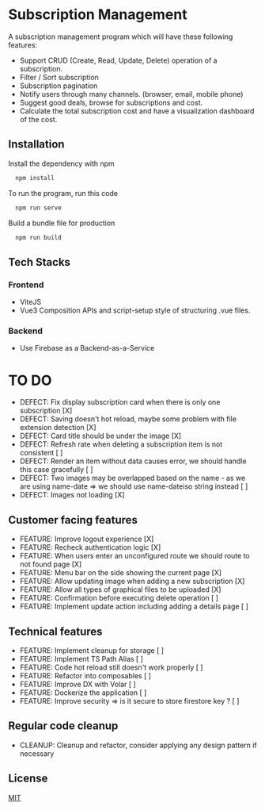 # Subscription Management

A subscription management program which will have these following features:

- Support CRUD (Create, Read, Update, Delete) operation of a subscription.
- Filter / Sort subscription
- Subscription pagination
- Notify users through many channels. (browser, email, mobile phone)
- Suggest good deals, browse for subscriptions and cost.
- Calculate the total subscription cost and have a visualization dashboard of the cost.




## Installation

Install the dependency with npm

```bash
  npm install 
```

To run the program, run this code
```bash
  npm run serve
```

Build a bundle file for production
```bash
  npm run build
```

## Tech Stacks

### Frontend

- ViteJS
- Vue3 Composition APIs and script-setup style of structuring .vue files.

### Backend
- Use Firebase as a Backend-as-a-Service

# TO DO


- DEFECT: Fix display subscription card when there is only one subscription [X]
- DEFECT: Saving doesn't hot reload, maybe some problem with file extension detection [X] 
- DEFECT: Card title should be under the image [X]
- DEFECT: Refresh rate when deleting a subscription item is not consistent [ ]
- DEFECT: Render an item without data causes error, we should handle this case gracefully [ ]
- DEFECT: Two images may be overlapped based on the name - as we are using name-date => we should use name-dateiso string instead [ ]
- DEFECT: Images not loading [X]

## Customer facing features
- FEATURE: Improve logout experience [X]
- FEATURE: Recheck authentication logic [X]
- FEATURE: When users enter an unconfigured route we should route to not found page [X]
- FEATURE: Menu bar on the side showing the current page [X]
- FEATURE: Allow updating image when adding a new subscription [X]
- FEATURE: Allow all types of graphical files to be uploaded [X]
- FEATURE: Confirmation before executing delete operation [ ]
- FEATURE: Implement update action including adding a details page [  ]

## Technical features
- FEATURE: Implement cleanup for storage [ ]
- FEATURE: Implement TS Path Alias [ ]
- FEATURE: Code hot reload still doesn't work properly [ ]
- FEATURE: Refactor into composables [ ]
- FEATURE: Improve DX with Volar [ ]
- FEATURE: Dockerize the application [ ]
- FEATURE: Improve security => is it secure to store firestore key ? [ ]

## Regular code cleanup
- CLEANUP: Cleanup and refactor, consider applying any design pattern if necessary

## License

[MIT](https://choosealicense.com/licenses/mit/)
